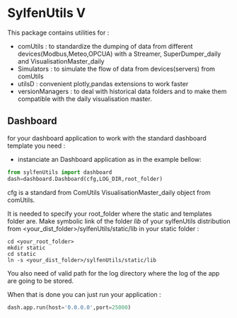 # SylfenUtils V

This package contains utilities for :
- comUtils : to standardize the dumping of data from different devices(Modbus,Meteo,OPCUA) with a Streamer, SuperDumper_daily and VisualisationMaster_daily
- Simulators : to simulate the flow of data from devices(servers) from comUtils
- utilsD : convenient plotly,pandas extensions to work faster
- versionManagers : to deal with historical data folders and to make them compatible with the daily visualisation master.

## Dashboard
for your dashboard application to work with the standard dashboard template you need :
- instanciate an Dashboard application as in the example bellow:

```python
from sylfenUtils import dashboard
dash=dashboard.Dashboard(cfg,LOG_DIR,root_folder)
```
cfg is a standard from ComUtils VisualisationMaster_daily object from comUtils.

It is needed to specify your root_folder where the static and templates folder are. Make symbolic link of the folder *lib* of your sylfenUtils distribution from <your_dist_folder>/sylfenUtils/static/lib in your static folder :

```shell
cd <your_root_folder>
mkdir static
cd static
ln -s <your_dist_folder>/sylfenUtils/static/lib
```     

You also need of valid path for the log directory where the log of the app are going to be stored.

When that is done you can just run your application :
```python
dash.app.run(host='0.0.0.0',port=25000)
```
